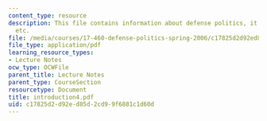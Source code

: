 ```yaml
---
content_type: resource
description: This file contains information about defense politics, it's structure
  etc.
file: /media/courses/17-460-defense-politics-spring-2006/c17825d2d92ed85d2cd99f6881c1d60d_introduction4.pdf
file_type: application/pdf
learning_resource_types:
- Lecture Notes
ocw_type: OCWFile
parent_title: Lecture Notes
parent_type: CourseSection
resourcetype: Document
title: introduction4.pdf
uid: c17825d2-d92e-d85d-2cd9-9f6881c1d60d
---
```

